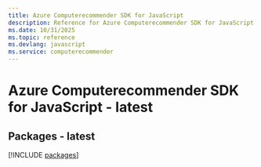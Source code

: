 ```yaml
---
title: Azure Computerecommender SDK for JavaScript
description: Reference for Azure Computerecommender SDK for JavaScript
ms.date: 10/31/2025
ms.topic: reference
ms.devlang: javascript
ms.service: computerecommender
---
```

# Azure Computerecommender SDK for JavaScript - latest
## Packages - latest
[!INCLUDE [packages](computerecommender-index.md)]